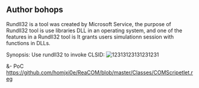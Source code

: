## Author bohops

Rundll32 is a tool was created by Microsoft Service, the purpose of Rundll32 tool is use libraries DLL in an operating system, and one of the features in a Rundll32 tool is It grants users simulationn session with functions in DLLs.


Synopsis:
Use rundll32 to invoke CLSID:
![12313123131231231](https://user-images.githubusercontent.com/25440152/47966426-df219a80-e05a-11e8-9f37-8c2917cce381.PNG)

&- PoC
https://github.com/homjxi0e/ReaCOM/blob/master/Classes/COMScripetlet.reg
